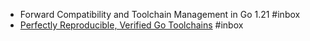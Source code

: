 - Forward Compatibility and Toolchain Management in Go 1.21 #inbox
- [Perfectly Reproducible, Verified Go Toolchains](https://go.dev/blog/rebuild ) #inbox